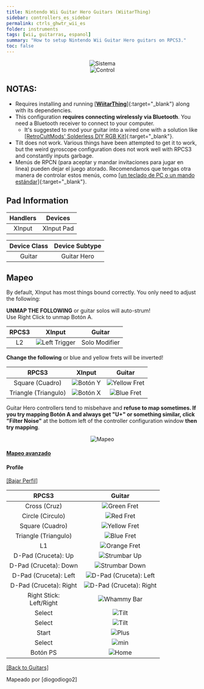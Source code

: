 ```yaml
---
title: Nintendo Wii Guitar Hero Guitars (WiitarThing)
sidebar: controllers_es_sidebar
permalink: ctrls_ghwtr_wii_es
folder: instruments
tags: [wii, guitarras, espanol]
summary: "How to setup Nintendo Wii Guitar Hero guitars on RPCS3."
toc: false
---
```


<div align="center"> <img src="https://carlmylo.github.io/docu-rpcs3/images/instruments/plat/wii.png" alt="Sistema" title="Sistema"></div>

<div align="center"> <img src="https://carlmylo.github.io/docu-rpcs3/images/instruments/cont/rcmgtrswii.png" alt="Control" title="Control"></div>

## NOTAS:

* Requires installing and running [[**WiitarThing**]](https://github.com/Meowmaritus/WiitarThing){:target="_blank"} along with its dependencies.
* This configuration **requires connecting wirelessly via Bluetooth**. You need a Bluetooth receiver to connect to your computer.
    * It's suggested to mod your guitar into a wired one with a solution like [[RetroCultMods' Solderless DIY RGB Kit]](https://www.etsy.com/listing/1505287559/solderless-diy-rgb-kit-for-guitar-hero){:target="_blank"}.
* Tilt does not work. Various things have been attempted to get it to work, but the weird gyroscope configuration does not work well with RPCS3 and constantly inputs garbage.
* Menús de RPCN (para aceptar y mandar invitaciones para jugar en linea) pueden dejar el juego atorado. Recomendamos que tengas otra manera de controlar estos menús, como [[un teclado de PC o un mando estándar]](https://carlmylo.github.io/docu-rpcs3/ctrls_pads_es){:target="_blank"}.

## Pad Information

| Handlers | Devices |
|:------------------:|:---------------------:|
| XInput | XInput Pad |

| Device Class | Device Subtype |
|:------------------:|:---------------------:|
| Guitar | Guitar Hero |

## Mapeo

By default, XInput has most things bound correctly. You only need to adjust the following:

**UNMAP THE FOLLOWING** or guitar solos will auto-strum!  
Use Right Click to unmap Botón A.

| **RPCS3** | **XInput** | **Guitar** |
|:--------:|:-----------:|:-----------:|
| L2 | ![Left Trigger](https://carlmylo.github.io/docu-rpcs3/images/btns/ctrls/360/lt.png "Left Trigger") | Solo Modifier |

**Change the following** or blue and yellow frets will be inverted!

| **RPCS3** | **XInput** | **Guitar** |
|:--------:|:-----------:|:-----------:|
| Square (Cuadro) | ![Botón Y](https://carlmylo.github.io/docu-rpcs3/images/btns/ctrls/360/y.png "Botón Y") | ![Yellow Fret](https://carlmylo.github.io/docu-rpcs3/images/btns/gtrs/yf.png "Yellow Fret") | 
| Triangle (Triangulo) | ![Botón X](https://carlmylo.github.io/docu-rpcs3/images/btns/ctrls/360/x.png "Botón X") | ![Blue Fret](https://carlmylo.github.io/docu-rpcs3/images/btns/gtrs/bf.png "Blue Fret") |

Guitar Hero controllers tend to misbehave and **refuse to map sometimes. If you try mapping Botón A and always get "U+" or something similar, click "Filter Noise"** at the bottom left of the controller configuration window **then try mapping**.

<div align="center"> <img src="https://carlmylo.github.io/docu-rpcs3/images/instruments/maps/gtrwiiwtarmapping.png" alt="Mapeo" title="Mapeo"></div>

<div class="panel-group" id="accordion">
                    <div class="panel panel-default">
                        <div class="panel-heading">
                            <h4 class="panel-title">
                                <a class="noCross (Cruz)Ref accordion-toggle" data-toggle="collapse" data-parent="#accordion" href="#advanced-mapping">Mapeo avanzado</a>
                            </h4>
                        </div>
                        <div id="advanced-mapping" class="panel-collapse collapse noCross (Cruz)Ref">
                            <div class="panel-body">
<h4 id="profile">Profile</h4>
<p><a href="https://github.com/carlmylo/docu-rpcs3/raw/gh-pages/downloads/instrument-repo/Xbox%20360%20Guitar%20Hero%20Guitar.7z">[Bajar Perfil]</a></p>

<table>
<thead>
<tr>
<th align="center"><strong>RPCS3</strong></th>
<th align="center"><strong>Guitar</strong></th>
</tr>
</thead>
<tbody>
<tr>
<td align="center">Cross (Cruz)</td>
<td align="center"><img src="https://carlmylo.github.io/docu-rpcs3/images/btns/gtrs/gf.png" alt="Green Fret" title="Green Fret"></td>
</tr>
<tr>
<td align="center">Circle (Circulo)</td>
<td align="center"><img src="https://carlmylo.github.io/docu-rpcs3/images/btns/gtrs/rf.png" alt="Red Fret" title="Red Fret"></td>
</tr>
<tr>
<td align="center">Square (Cuadro)</td>
<td align="center"><img src="https://carlmylo.github.io/docu-rpcs3/images/btns/gtrs/yf.png" alt="Yellow Fret" title="Yellow Fret"></td>
</tr>
<tr>
<td align="center">Triangle (Triangulo)</td>
<td align="center"><img src="https://carlmylo.github.io/docu-rpcs3/images/btns/gtrs/bf.png" alt="Blue Fret" title="Blue Fret"></td>
</tr>
<tr>
<td align="center">L1</td>
<td align="center"><img src="https://carlmylo.github.io/docu-rpcs3/images/btns/gtrs/of.png" alt="Orange Fret" title="Orange Fret"></td>
</tr>
<tr>
<td align="center">D-Pad (Cruceta): Up</td>
<td align="center"><img src="https://carlmylo.github.io/docu-rpcs3/images/btns/gtrs/sbu.png" alt="Strumbar Up" title="Strumbar Up"></td>
</tr>
<tr>
<td align="center">D-Pad (Cruceta): Down</td>
<td align="center"><img src="https://carlmylo.github.io/docu-rpcs3/images/btns/gtrs/sbd.png" alt="Strumbar Down" title="Strumbar Down"></td>
</tr>
<tr>
<td align="center">D-Pad (Cruceta): Left</td>
<td align="center"><img src="https://carlmylo.github.io/docu-rpcs3/images/btns/gtrs/dpl.png" alt="D-Pad (Cruceta): Left" title="D-Pad (Cruceta): Left"></td>
</tr>
<tr>
<td align="center">D-Pad (Cruceta): Right</td>
<td align="center"><img src="https://carlmylo.github.io/docu-rpcs3/images/btns/gtrs/dpr.png" alt="D-Pad (Cruceta): Right" title="D-Pad (Cruceta): Right"></td>
</tr>
<tr>
<td align="center">Right Stick: <br> Left/Right</td>
<td align="center"><img src="https://carlmylo.github.io/docu-rpcs3/images/btns/gtrs/wb.png" alt="Whammy Bar" title="Whammy Bar"></td>
</tr>
<tr>
<td align="center">Select</td>
<td align="center"><img src="https://carlmylo.github.io/docu-rpcs3/images/btns/gtrs/ts.png" alt="Tilt" title="Tilt Vertical"></td>
</tr>
<tr>
<td align="center">Select</td>
<td align="center"><img src="https://carlmylo.github.io/docu-rpcs3/images/btns/gtrs/ts.png" alt="Tilt" title="Tilt Horizontal"></td>
</tr>
<tr>
<td align="center">Start</td>
<td align="center"><img src="https://carlmylo.github.io/docu-rpcs3/images/btns/ctrls/wii/plu.png" alt="Plus" title="Plus"></td>
</tr>
<tr>
<td align="center">Select</td>
<td align="center"><img src="https://carlmylo.github.io/docu-rpcs3/images/btns/ctrls/wii/back.png" alt="min" title="Minus"></td>
</tr>
<tr>
<td align="center">Botón PS</td>
<td align="center"><img src="https://carlmylo.github.io/docu-rpcs3/images/btns/ctrls/wii/home.png" alt="Home" title="Home"></td>
</tr>
</tbody>
</table>
                            </div>
                        </div>
                    </div>
                    <!-- /.panel -->
</div>
<!-- /.panel-group -->

[[Back to Guitars]](https://carlmylo.github.io/docu-rpcs3/ctrls_guitar)

Mapeado por [diogodiogo2]